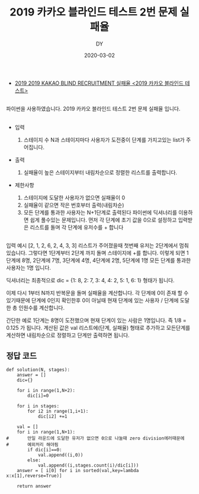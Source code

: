 ﻿---
layout: post
title:  "2019 카카오 블라인드 테스트 2번 문제 실패율"
date:   2020-03-02
author: DY
comments: true
categories: programmers
---

##
* [2019 2019 KAKAO BLIND RECRUITMENT 실패율 <2019 카카오 블라인드 테스트>](https://programmers.co.kr/learn/courses/30/lessons/42889)

##
파이썬을 사용하였습니다.
2019 카카오 블라인드 테스트 2번 문제 실패율 입니다.

##
- 입력
  1. 스테이지 수 N과 스테이지마다 사용자가 도전중이 단계를 가지고있는 list가 주어집니다.

- 출력
  1. 실패율이 높은 스테이지부터 내림차순으로 정렬한 리스트를 출력합니다.

- 제한사항
  1. 스테이지에 도달한 사용자가 없으면 실패율이 0
  2. 실패율이 같으면 작은 번호부터 출력(내림차순)
  3. 모든 단계를 통과한 사용자는 N+1단계로 출력된다 파이썬에 딕셔너리를 이용하면 쉽게 풀수있는 문제입니다.
  먼저 각 단계에 초기 값을 0으로 설정하고 입력받은 리스트를 돌며 각 단계에 유저수를 + 합니다

##

입력 예시
[2, 1, 2, 6, 2, 4, 3, 3] 리스트가 주어졌을때 첫번째 유저는 2단계에서 멈춰있습니다. 그렇다면 1단계부터 2단계 까지 돌며 스테이지에 +를 합니다. 이렇게 되면 1단계에 8명, 2단계에 7명, 3단계에 4명, 4단계에 2명, 5단계에 1명 모든 단계를 통과한 사용자는 1명 입니다.

딕셔너리는 최종적으로 dic = {1: 8, 2: 7, 3: 4, 4: 2, 5: 1, 6: 1} 형태가 됩니다.

이제 다시 1부터 N까지 반복문을 돌며 실패율을 계산합니다. 각 단계에 0이 존재 할 수 있기때문에 단계에 0인지 확인한후 0이 아닐때
현재 단계에 있는 사용자 / 단계에 도달한 총 인원수를 계산합니다.

간단한 예로 1단계는 8명이 도전했으며 현재 단계이 있는 사람은 1명입니다. 즉 1/8 = 0.125 가 됩니다.
계산된 값은 val 리스트에(단계, 실패율) 형태로 추가하고 모든단계를 계산하면 내림차순으로 정렬하고 단계만 출력하면 됩니다.


## 정답 코드

~~~
def solution(N, stages):
    answer = []
    dic={}
 
    for i in range(1,N+2):
        dic[i]=0
    
    for i in stages:
        for i2 in range(1,i+1):
            dic[i2] +=1
        
    val = []
    for i in range(1,N+1):
#       만일 라운드에 도달한 유저가 없으면 0으로 나눌때 zero division에러때문에
#       예외처리 해야됨
        if dic[i]==0:
            val.append((i,0))
        else:
            val.append((i,stages.count(i)/dic[i]))
    answer = [ i[0] for i in sorted(val,key=lambda x:x[1],reverse=True)]
    
    return answer

~~~



